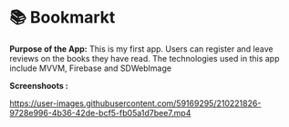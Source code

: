 # 📚 Bookmarkt

**Purpose of the App:**
This is my first app. Users can register and leave reviews on the books they have read. The technologies used in this app include MVVM, Firebase and SDWebImage

**Screenshoots :**



https://user-images.githubusercontent.com/59169295/210221826-9728e996-4b36-42de-bcf5-fb05a1d7bee7.mp4


